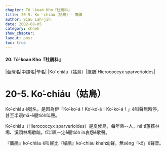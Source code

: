 ```yaml
---
chapter: Tō͘-koan Kho『杜鵑科』
title: 20-5. Ko͘-chiáu（姑鳥）— 鷹鵑
author: Siau Lah-jih
date: 2002-08-05
category: chheh
show_chapter: 
layout: post
toc: true
---
```


#### 20. Tō͘-koan Kho『杜鵑科』


|台灣名|中譯名|學名|
|Ko͘-chiáu（姑鳥）|鷹鵑|Hierococcyx sparverioides|


# 20-5. Ko͘-chiáu（姑鳥）


Ko͘-chiáu ê號名，是因為伊「Ko͘-ko͘-á！Ko͘-ko͘-á！Ko͘-ko͘-á！」ê叫聲無時停，甚至半暝mā-ē聽tio̍h叫聲。

Ko͘-chiáu（Hierococcyx sparverioides）是夏候鳥，每年熱--人，nā tī蕙蓀林場、溪頭林場歇暗，tī半暝一定ē聽tio̍h in哀怨ê歌聲。

『鷹鵑』ko͘-chiáu ê叫聲比『噪鵑』ko͘-chiáu khah幼聲，無sêng「kŏ͘」ê聲音。


